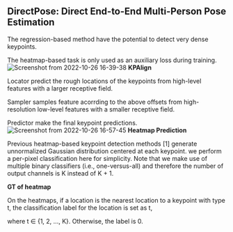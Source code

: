 ## DirectPose: Direct End-to-End Multi-Person Pose Estimation
The regression-based method have the potential to detect very dense keypoints.

The heatmap-based task is only used as an auxiliary loss during training.
![Screenshot from 2022-10-26 16-39-38](https://user-images.githubusercontent.com/67272893/197977999-b29e71e6-800c-49c6-98e3-9943052be71b.png)
**KPAlign**

Locator predict the rough locations of the keypoints from high-level features with a larger receptive field.

Sampler samples feature acorrding to the above offsets from high-resolution low-level features with a smaller receptive field.

Predictor make the final keypoint predictions.
![Screenshot from 2022-10-26 16-57-45](https://user-images.githubusercontent.com/67272893/197982412-af2fc4c1-495b-47c3-9534-1fc0228f52d0.png)
**Heatmap Prediction**

Previous heatmap-based keypoint detection methods [1] generate unnormalized Gaussian distribution centered at each keypoint. we perform a per-pixel classification here for simplicity. Note that we make use of multiple binary classifiers (i.e., one-versus-all) and therefore the number of output channels is K instead of K + 1.

**GT of heatmap**

On the heatmaps, if a location is the nearest location to a keypoint with type t, the classification label for the location is set as t, 

where t ∈ {1, 2, ..., K}. Otherwise, the label is 0.
